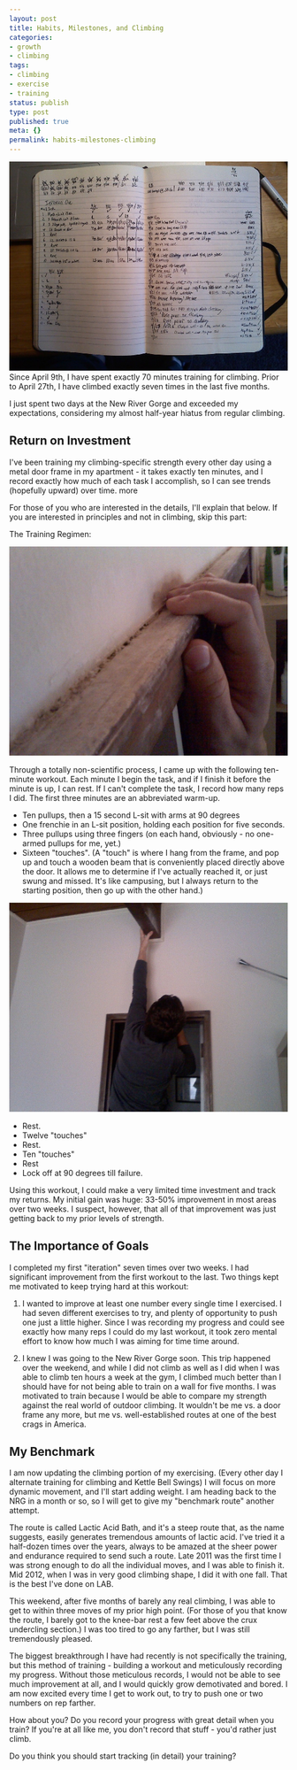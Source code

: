 ```yaml
---
layout: post
title: Habits, Milestones, and Climbing
categories:
- growth
- climbing
tags:
- climbing
- exercise
- training
status: publish
type: post
published: true
meta: {}
permalink: habits-milestones-climbing
---
```


[![](/squarespace_images/static_556694eee4b0f4ca9cd56729_56035dbbe4b07ebf58d79d16_5586fe4de4b0278244ce9f1c_1434910429845_pic-04292013-003.jpg_)](http://static1.squarespace.com/static/556694eee4b0f4ca9cd56729/56035dbbe4b07ebf58d79d16/5586fe4de4b0278244ce9f1c/1434910429845/pic-04292013-003.jpg)
Since April 9th, I have spent exactly 70 minutes training for climbing. Prior to April 27th, I have climbed exactly seven times in the last five months.

I just spent two days at the New River Gorge and exceeded my expectations, considering my almost half-year hiatus from regular climbing.

## Return on Investment

I've been training my climbing-specific strength every other day using a metal door frame in my apartment - it takes exactly ten minutes, and I record exactly how much of each task I accomplish, so I can see trends (hopefully upward) over time.
more

For those of you who are interested in the details, I'll explain that below. If you are interested in principles and not in climbing, skip this part:

The Training Regimen:

![](/squarespace_images/static_556694eee4b0f4ca9cd56729_56035dbbe4b07ebf58d79d16_5586fe4de4b0278244ce9f23_1434910429539_pic-04292013-007.jpg_)

Through a totally non-scientific process, I came up with the following ten-minute workout. Each minute I begin the task, and if I finish it before the minute is up, I can rest. If I can't complete the task, I record how many reps I did. The first three minutes are an abbreviated warm-up.

* Ten pullups, then a 15 second L-sit with arms at 90 degrees
* One frenchie in an L-sit position, holding each position for five seconds.
* Three pullups using three fingers (on each hand, obviously - no one-armed pullups for me, yet.)
* Sixteen "touches". (A "touch" is where I hang from the frame, and pop up and touch a wooden beam that is conveniently placed directly above the door. It allows me to determine if I've actually reached it, or just swung and missed. It's like campusing, but I always return to the starting position, then go up with the other hand.)

![This is sort of like campusing, but without really going anywhere.](/squarespace_images/static_556694eee4b0f4ca9cd56729_56035dbbe4b07ebf58d79d16_5586fe4de4b0278244ce9f1f_1434910428370_pic-05012013-002.jpg_)

* Rest.
* Twelve "touches"
* Rest.
* Ten "touches"
* Rest
* Lock off at 90 degrees till failure.

Using this workout, I could make a very limited time investment and track my returns. My initial gain was huge: 33-50% improvement in most areas over two weeks. I suspect, however, that
all of that improvement was just getting back to my prior levels of strength.

## The Importance of Goals

I completed my first "iteration" seven times over two weeks. I had significant improvement from the first workout to the last. Two things kept me motivated to keep trying hard at this workout:

1. I wanted to improve at least one number every single time I exercised. I had seven different exercises to try, and plenty of opportunity to push one just a little higher. Since I was recording my progress and could see exactly how many reps I could do my last workout, it took zero mental effort to know how much I was aiming for time time around.

2. I knew I was going to the New River Gorge soon. This trip happened over the weekend, and while I did not climb as well as I did when I was able to climb ten hours a week at the gym, I climbed much better than I should have for not being able to train on a wall for five months. I was motivated to train because I would be able to compare my strength against the real world of outdoor climbing. It wouldn't be me vs. a door frame any more, but me vs. well-established routes at one of the best crags in America.

## My Benchmark

I am now updating the climbing portion of my exercising. (Every other day I alternate training for climbing and Kettle Bell Swings) I will focus on more dynamic movement, and I'll start adding weight. I am heading back to the NRG in a month or so, so I will get to give my "benchmark route" another attempt.

The route is called Lactic Acid Bath, and it's a steep route that, as the name suggests, easily generates tremendous amounts of lactic acid. I've tried it a half-dozen times over the years, always to be amazed at the sheer power and endurance required to send such a route. Late 2011 was the first time I was strong enough to do all the individual moves, and I was able to finish it. Mid 2012, when I was in very good climbing shape, I did it with one fall. That is the best I've done on LAB.

This weekend, after five months of barely any real climbing, I was able to get to within three moves of my prior high point. (For those of you that know the route, I barely got to the knee-bar rest a few feet above the crux undercling section.) I was too tired to go any farther, but I was still tremendously pleased.

The biggest breakthrough I have had recently is not specifically the training, but this method of training - building a workout and meticulously recording my progress. Without those meticulous records, I would not be able to see much improvement at all, and I would quickly grow demotivated and bored. I am now excited every time I get to work out, to try to push one or two numbers on rep farther.

How about you? Do you record your progress with great detail when you train? If you're at all like me, you don't record that stuff - you'd rather just climb.

Do you think you should start tracking (in detail) your training?
